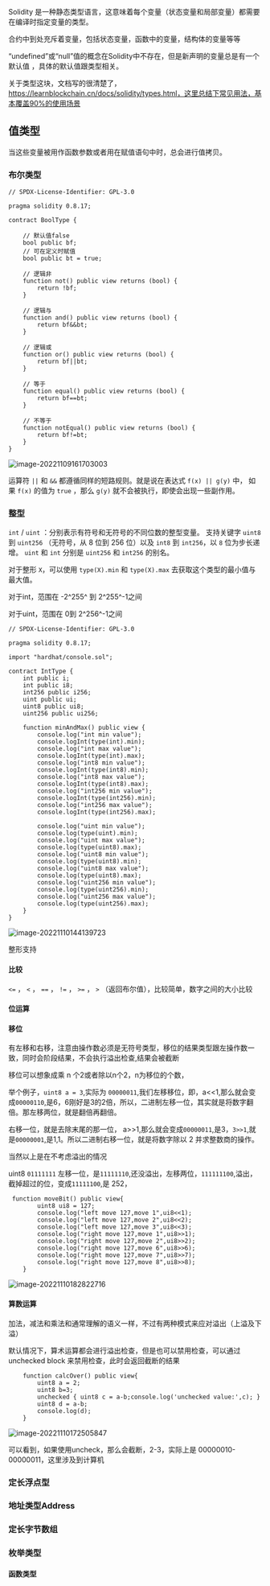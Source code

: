 Solidity 是一种静态类型语言，这意味着每个变量（状态变量和局部变量）都需要在编译时指定变量的类型。

合约中到处充斥着变量，包括状态变量，函数中的变量，结构体的变量等等

“undefined”或“null”值的概念在Solidity中不存在，但是新声明的变量总是有一个 默认值 ，具体的默认值跟类型相关。

关于类型这块，文档写的很清楚了，https://learnblockchain.cn/docs/solidity/types.html，这里总结下常见用法，基本覆盖90%的使用场景

## 值类型

当这些变量被用作函数参数或者用在赋值语句中时，总会进行值拷贝。

### 布尔类型

```solidity
// SPDX-License-Identifier: GPL-3.0

pragma solidity 0.8.17;

contract BoolType {

    // 默认值false
    bool public bf;
    // 可在定义时赋值
    bool public bt = true;

    // 逻辑非
    function not() public view returns (bool) {
        return !bf;
    }

    // 逻辑与
    function and() public view returns (bool) {
        return bf&&bt;
    }

    // 逻辑或
    function or() public view returns (bool) {
        return bf||bt;
    }

    // 等于
    function equal() public view returns (bool) {
        return bf==bt;
    }

    // 不等于
    function notEqual() public view returns (bool) {
        return bf!=bt;
    }
}
```

![image-20221109161703003](https://gcore.jsdelivr.net/gh/chenshuhong/pic-bed/img/image-20221109161703003.png)

运算符 `||` 和 `&&` 都遵循同样的短路规则。就是说在表达式 `f(x) || g(y)` 中， 如果 `f(x)` 的值为 `true` ，那么 `g(y)` 就不会被执行，即使会出现一些副作用。

### 整型

`int` / `uint` ：分别表示有符号和无符号的不同位数的整型变量。 支持关键字 `uint8` 到 `uint256` （无符号，从 8 位到 256 位）以及 `int8` 到 `int256`，以 `8` 位为步长递增。 `uint` 和 `int` 分别是 `uint256` 和 `int256` 的别名。

对于整形 `X`，可以使用 `type(X).min` 和 `type(X).max` 去获取这个类型的最小值与最大值。

对于int，范围在 -2^255^ 到 2^255^-1之间

对于uint，范围在 0到 2^256^-1之间

```solidity
// SPDX-License-Identifier: GPL-3.0

pragma solidity 0.8.17;

import "hardhat/console.sol";

contract IntType {
    int public i;
    int public i8;
    int256 public i256;
    uint public ui;
    uint8 public ui8;
    uint256 public ui256;

    function minAndMax() public view {
        console.log("int min value");
        console.logInt(type(int).min);
        console.log("int max value");
        console.logInt(type(int).max);
        console.log("int8 min value");
        console.logInt(type(int8).min);
        console.log("int8 max value");
        console.logInt(type(int8).max);
        console.log("int256 min value");
        console.logInt(type(int256).min);
        console.log("int256 max value");
        console.logInt(type(int256).max);

        console.log("uint min value");
        console.log(type(uint).min);
        console.log("uint max value");
        console.log(type(uint8).max);
        console.log("uint8 min value");
        console.log(type(uint8).min);
        console.log("uint8 max value");
        console.log(type(uint8).max);
        console.log("uint256 min value");
        console.log(type(uint256).min);
        console.log("uint256 max value");
        console.log(type(uint256).max);
    }
}
```

![image-20221110144139723](https://gcore.jsdelivr.net/gh/chenshuhong/pic-bed/img/image-20221110144139723.png)

整形支持

#### 比较

 `<=` ， `<` ， `==` ， `!=` ， `>=` ， `>` （返回布尔值），比较简单，数字之间的大小比较

#### 位运算



#### 移位

有左移和右移，注意由操作数必须是无符号类型，移位的结果类型跟左操作数一致，同时会阶段结果，不会执行溢出检查,结果会被截断

移位可以想象成乘 n 个2或者除以n个2，n为移位的个数，

举个例子，`uint8 a = 3`,实际为 `00000011`,我们左移移位，即，a<<1,那么就会变成`00000110`,是6，6刚好是3的2倍，所以，二进制左移一位，其实就是将数字翻倍。那左移两位，就是翻倍再翻倍。

右移一位，就是去除末尾的那一位， a>>1,那么就会变成`00000011`,是3，`3>>1`,就是`00000001`,是1,1。所以二进制右移一位，就是将数字除以 2 并求整数商的操作。

当然以上是在不考虑溢出的情况

uint8 `01111111` 左移一位，是`11111110`,还没溢出，左移两位，`111111100`,溢出，截掉超过的位，变成`11111100`,是 252，

```solidity
 function moveBit() public view{
        uint8 ui8 = 127;
        console.log("left move 127,move 1",ui8<<1);
        console.log("left move 127,move 2",ui8<<2);
        console.log("left move 127,move 3",ui8<<3);
        console.log("right move 127,move 1",ui8>>1);
        console.log("right move 127,move 2",ui8>>2);
        console.log("right move 127,move 6",ui8>>6);
        console.log("right move 127,move 7",ui8>>7);
        console.log("right move 127,move 8",ui8>>8);
    }
```

![image-20221110182822716](https://gcore.jsdelivr.net/gh/chenshuhong/pic-bed/img/image-20221110182822716.png)

#### 算数运算

加法，减法和乘法和通常理解的语义一样，不过有两种模式来应对溢出（上溢及下溢）

默认情况下，算术运算都会进行溢出检查，但是也可以禁用检查，可以通过 unchecked block 来禁用检查，此时会返回截断的结果

```solidity
    function calcOver() public view{
        uint8 a = 2;
        uint8 b=3;
        unchecked { uint8 c = a-b;console.log('unchecked value:',c); }
        uint8 d = a-b;
        console.log(d);
    }
```

![image-20221110172505847](https://gcore.jsdelivr.net/gh/chenshuhong/pic-bed/img/image-20221110172505847.png)

可以看到，如果使用uncheck，那么会截断，2-3，实际上是 00000010-00000011，这里涉及到计算机

### 定长浮点型

### 地址类型Address

### 定长字节数组

### 枚举类型

#### 函数类型

